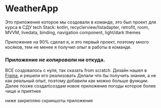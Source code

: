 # WeatherApp
Это приложение которое мы создовали в команде, это был проект для курса в СДУ
tech Stack: kotlin, recyclerview/listadapter, retrofit, room, MVVM, livedata, binding, navigation component, light/dark themes

Приложение на 90% сделал я, и это первый проект, поэтому много косяков, тем не менее я получил опыт в работы в команде.

### Приложение ___не копировали___ ни откуда.
ВСЕ создовалось с нуля, так сказать from scratch. Дизайн нашел в <a href="https://www.figma.com/community/file/1158928016905524023">Figma</a>, и решили его реализовать
Делали что бы получить знания, а не как реальный опыт, поэтому добавили как можно больше функции. Далее позже создал\создам новое приложение погоды которое более чище и приятнее

ниже закрепляю скриншоты приложения
